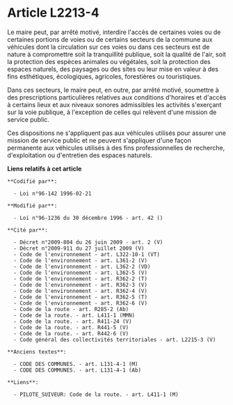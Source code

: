 # Article L2213-4

Le maire peut, par arrêté motivé, interdire l'accès de certaines voies ou de certaines portions de voies ou de certains
secteurs de la commune aux véhicules dont la circulation sur ces voies ou dans ces secteurs est de nature à compromettre soit
la tranquillité publique, soit la qualité de l'air, soit la protection des espèces animales ou végétales, soit la protection
des espaces naturels, des paysages ou des sites ou leur mise en valeur à des fins esthétiques, écologiques, agricoles,
forestières ou touristiques.

Dans ces secteurs, le maire peut, en outre, par arrêté motivé, soumettre à des prescriptions particulières relatives aux
conditions d'horaires et d'accès à certains lieux et aux niveaux sonores admissibles les activités s'exerçant sur la voie
publique, à l'exception de celles qui relèvent d'une mission de service public.

Ces dispositions ne s'appliquent pas aux véhicules utilisés pour assurer une mission de service public et ne peuvent
s'appliquer d'une façon permanente aux véhicules utilisés à des fins professionnelles de recherche, d'exploitation ou
d'entretien des espaces naturels.

**Liens relatifs à cet article**

	**Codifié par**:

	  - Loi n°96-142 1996-02-21

	**Modifié par**:

	  - Loi n°96-1236 du 30 décembre 1996 - art. 42 ()

	**Cité par**:

	  - Décret n°2009-804 du 26 juin 2009 - art. 2 (V)
	  - Décret n°2009-911 du 27 juillet 2009 (V)
	  - Code de l'environnement - art. L322-10-1 (VT)
	  - Code de l'environnement - art. L361-2 (V)
	  - Code de l'environnement - art. L362-2 (VD)
	  - Code de l'environnement - art. L362-5 (V)
	  - Code de l'environnement - art. R362-2 (T)
	  - Code de l'environnement - art. R362-3 (V)
	  - Code de l'environnement - art. R362-4 (V)
	  - Code de l'environnement - art. R362-5 (T)
	  - Code de l'environnement - art. R362-6 (V)
	  - Code de la route - art. R285-2 (Ab)
	  - Code de la route. - art. L411-1 (MMN)
	  - Code de la route. - art. R411-24 (V)
	  - Code de la route. - art. R441-5 (V)
	  - Code de la route. - art. R442-6 (V)
	  - Code général des collectivités territoriales - art. L2215-3 (V)

	**Anciens textes**:

	  - CODE DES COMMUNES. - art. L131-4-1 (M)
	  - CODE DES COMMUNES. - art. L131-4-1 (Ab)

	**Liens**:

	  - PILOTE_SUIVEUR: Code de la route. - art. L411-1 (M)
